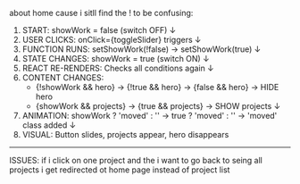 about home cause i sitll find the ! to be confusing: 
1. START: showWork = false (switch OFF)
   ↓
2. USER CLICKS: onClick={toggleSlider} triggers
   ↓  
3. FUNCTION RUNS: setShowWork(!false) → setShowWork(true)
   ↓
4. STATE CHANGES: showWork = true (switch ON)
   ↓
5. REACT RE-RENDERS: Checks all conditions again
   ↓
6. CONTENT CHANGES: 
   - {!showWork && hero} → {!true && hero} → {false && hero} → HIDE hero
   - {showWork && projects} → {true && projects} → SHOW projects
   ↓
7. ANIMATION: showWork ? 'moved' : '' → true ? 'moved' : '' → 'moved' class added
   ↓
8. VISUAL: Button slides, projects appear, hero disappears

*********************************
ISSUES:
if i click on one project and the i want to go back to seing all projects i get redirected ot home page instead of project list